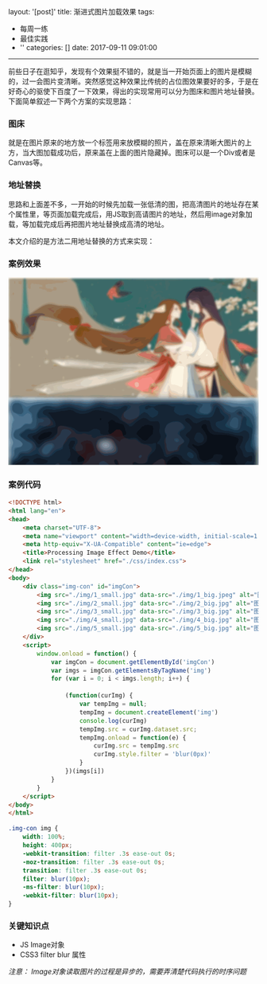 layout: '[post]'
title: 渐进式图片加载效果
tags:
  - 每周一练
  - 最佳实践
  - ''
categories: []
date: 2017-09-11 09:01:00
---
前些日子在逛知乎，发现有个效果挺不错的，就是当一开始页面上的图片是模糊的，过一会图片变清晰。突然感觉这种效果比传统的占位图效果要好的多，于是在好奇心的驱使下百度了一下效果，得出的实现常用可以分为图床和图片地址替换。下面简单叙述一下两个方案的实现思路：

### 图床

就是在图片原来的地方放一个标签用来放模糊的照片，盖在原来清晰大图片的上方，当大图加载成功后，原来盖在上面的图片隐藏掉。图床可以是一个Div或者是Canvas等。

<!-- more -->

### 地址替换

思路和上面差不多，一开始的时候先加载一张低清的图，把高清图片的地址存在某个属性里，等页面加载完成后，用JS取到高请图片的地址，然后用image对象加载，等加载完成后再把图片地址替换成高清的地址。

本文介绍的是方法二用地址替换的方式来实现：

### 案例效果

![案例效果](/images/processing_image.gif)

### 案例代码

```HTML
<!DOCTYPE html>
<html lang="en">
<head>
    <meta charset="UTF-8">
    <meta name="viewport" content="width=device-width, initial-scale=1.0">
    <meta http-equiv="X-UA-Compatible" content="ie=edge">
    <title>Processing Image Effect Demo</title>
    <link rel="stylesheet" href="./css/index.css">
</head>
<body>
    <div class="img-con" id="imgCon">
        <img src="./img/1_small.jpg" data-src="./img/1_big.jpeg" alt="图片1" id="img">
        <img src="./img/2_small.jpg" data-src="./img/2_big.jpg" alt="图片2" id="img">
        <img src="./img/3_small.jpg" data-src="./img/3_big.jpg" alt="图片3" id="img">
        <img src="./img/4_small.jpg" data-src="./img/4_big.jpg" alt="图片4" id="img">
        <img src="./img/5_small.jpg" data-src="./img/5_big.jpg" alt="图片5" id="img">
    </div>
    <script>
        window.onload = function() {
            var imgCon = document.getElementById('imgCon')
            var imgs = imgCon.getElementsByTagName('img')
            for (var i = 0; i < imgs.length; i++) {
                
                (function(curImg) {
                    var tempImg = null;
                    tempImg = document.createElement('img')
                    console.log(curImg)
                    tempImg.src = curImg.dataset.src;
                    tempImg.onload = function(e) {
                        curImg.src = tempImg.src
                        curImg.style.filter = 'blur(0px)'
                    }
                })(imgs[i])
            }
        }
    </script>
</body>
</html>
```

```CSS
.img-con img {
    width: 100%;
    height: 400px;
    -webkit-transition: filter .3s ease-out 0s;
    -moz-transition: filter .3s ease-out 0s;
    transition: filter .3s ease-out 0s;
    filter: blur(10px);
    -ms-filter: blur(10px);
    -webkit-filter: blur(10px);
}
```

### 关键知识点

- JS Image对象
- CSS3 filter blur 属性

*注意： Image对象读取图片的过程是异步的，需要弄清楚代码执行的时序问题*
